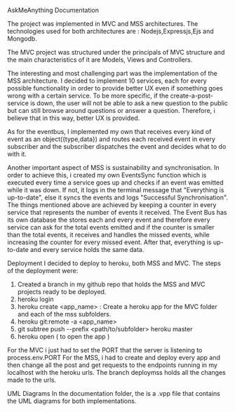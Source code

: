 AskMeAnything Documentation

The project was implemented in MVC and MSS architectures. The technologies used for both architectures are : Nodejs,Expressjs,Ejs and Mongodb.

The MVC project was structured under the principals of MVC structure and the main characteristics of it are Models, Views and Controllers.

The interesting and most challenging part was the implementation of the MSS architecture. I decided to implement 10 services, each for every possible 
functionality in order to provide better UX even if something goes wrong with a certain service. To be more specific, if the create-a-post-service is down, the user will not be able to ask a new question to the public but can still browse around questions or answer a question. Therefore, i believe that in this way, better UX is provided.

As for the eventbus, I implemented my own that receives every kind of event as an object({type,data}) and routes each received event in every subscriber and the subscriber dispatches the event and decides what to do with it.

Another important aspect of MSS is sustainability and synchronisation. In order to achieve this, i created my own EventsSync function which is executed every time a service goes up and checks if an event was emitted while it was down. If not, it logs in the terminal message that "Everything is up-to-date", else it syncs the events and logs "Successful Synchronisation". The things mentioned above are achieved by keeping a counter in every service that represents the number of events it received. The Event Bus has its own database the stores each and every event and therefore every service can ask for the total events emitted and if the counter is smaller than the total events, it receives and handles the missed events, while increasing the counter for every missed event. After that, everything is up-to-date and every service holds the same data.

Deployment
I decided to deploy to heroku, both MSS and MVC. The steps of the deployment were:
1) Created a branch in my github repo that holds the MSS and MVC projects ready to be deployed.
2) heroku login
3) heroku create <app_name> : Create a heroku app for the MVC folder and each of the mss subfolders.
4) heroku git:remote -a <app_name>
5) git subtree push --prefix <path/to/subfolder> heroku master
6) heroku open ( to open the app )

For the MVC i just had to set the PORT that the server is listening to process.env.PORT
For the MSS, i had to create and deploy every app and then change all the post and get requests to the endpoints running in my localhost with the heroku urls.
The branch deploymss holds all the changes made to the urls.

UML Diagrams
In the documentation folder, the is a .vpp file that contains the UML diagrams for both implementations.


